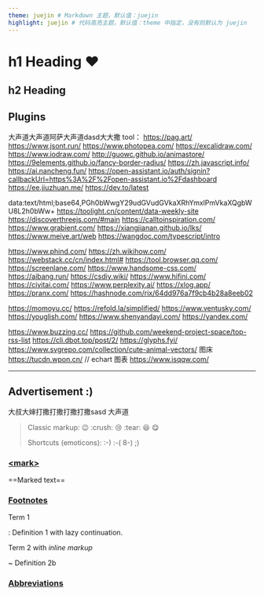 ```yaml
---
theme: juejin # Markdown 主题，默认值：juejin
highlight: juejin # 代码高亮主题，默认值：theme 中指定，没有则默认为 juejin
---
```

# h1 Heading ♥
## h2 Heading
## Plugins

大声道大声道阿萨大声道dasd大大撒
tool：
https://pag.art/
https://www.jsont.run/
https://www.photopea.com/
https://excalidraw.com/
https://www.iodraw.com/
http://guowc.github.io/animastore/
https://9elements.github.io/fancy-border-radius/
https://zh.javascript.info/
https://ai.nancheng.fun/
https://open-assistant.io/auth/signin?callbackUrl=https%3A%2F%2Fopen-assistant.io%2Fdashboard
https://ee.jiuzhuan.me/
https://dev.to/latest

data:text/html;base64,PGh0bWwgY29udGVudGVkaXRhYmxlPmVkaXQgbWU8L2h0bWw+
https://toolight.cn/content/data-weekly-site
https://discoverthreejs.com/#main
https://calltoinspiration.com/
https://www.grabient.com/
https://xiangjianan.github.io/lks/
https://www.meiye.art/web
https://wangdoc.com/typescript/intro

https://www.phind.com/
https://zh.wikihow.com/
https://webstack.cc/cn/index.html#
https://tool.browser.qq.com/
https://screenlane.com/
https://www.handsome-css.com/
https://aibang.run/
https://csdiy.wiki/
https://www.hifini.com/
https://civitai.com/
https://www.perplexity.ai/
https://xlog.app/
https://pranx.com/
https://hashnode.com/rix/64dd976a7f9cb4b28a8eeb02

https://momoyu.cc/
https://refold.la/simplified/
https://www.ventusky.com/
https://youglish.com/
https://www.shenyandayi.com/
https://yandex.com/

https://www.buzzing.cc/
https://github.com/weekend-project-space/top-rss-list
https://cli.dbot.top/post/2/
https://glyphs.fyi/
https://www.svgrepo.com/collection/cute-animal-vectors/
图床
https://tucdn.wpon.cn/
// echart 图表
https://www.isqqw.com/

---
__Advertisement :)__
---
大叔大婶打撒打撒打撒打撒sasd 大声道
> Classic markup: :wink: :crush: :cry: :tear: :laughing: :yum:
>
> Shortcuts (emoticons): :-) :-( 8-) ;)

### [\<mark>](https://github.com/markdown-it/markdown-it-mark)

==Marked text==


### [Footnotes](https://github.com/markdown-it/markdown-it-footnote)

Term 1

:   Definition 1
with lazy continuation.

Term 2 with *inline markup*

  ~ Definition 2b


### [Abbreviations](https://github.com/markdown-it/markdown-it-abbr)

